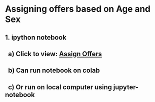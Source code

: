 # Assigning offers based on Age and Sex

## 1. ipython notebook
## &nbsp;&nbsp;a) Click to view: <a href="https://github.com/Clark-Whitehead/opt-intelligence/blob/main/Assign_Offers.ipynb"> Assign Offers </a>
## &nbsp;&nbsp;b) Can run notebook on colab
## &nbsp;&nbsp;c) Or run on local computer using jupyter-notebook
